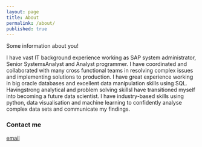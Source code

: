 ```yaml
---
layout: page
title: About
permalink: /about/
published: true
---
```


Some information about you!

I have vast IT background experience working as SAP system administrator, Senior SystemsAnalyst and Analyst programmer. I have coordinated and collaborated with many cross functional teams in resolving complex issues and implementing solutions to production. I have great experience working in big oracle databases and excellent data manipulation skills using SQL. Havingstrong analytical and problem solving skillsI have transitioned myself into becoming a future data scientist. I have industry-based skills using python, data visualisation and machine learning to confidently   analyse complex data sets and communicate my findings.

### Contact me

[email](mailto:shalendra.shandil99@gmail.com)
